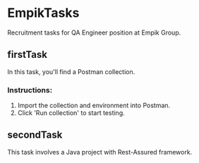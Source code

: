 # EmpikTasks

Recruitment tasks for QA Engineer position at Empik Group.

## firstTask

In this task, you'll find a Postman collection.

### Instructions:
1. Import the collection and environment into Postman.
2. Click 'Run collection' to start testing.

## secondTask

This task involves a Java project with Rest-Assured framework.
